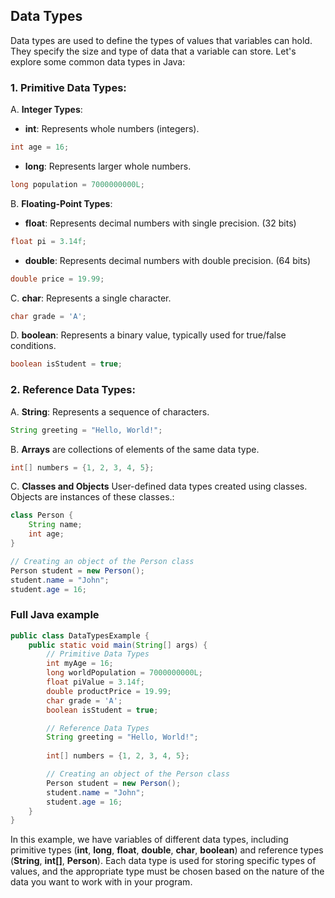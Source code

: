 ## Data Types

Data types are used to define the types of values that variables can hold. They specify the size and type of data that a variable can store. Let's explore some common data types in Java:

### 1. Primitive Data Types:

A. **Integer Types**:

- **int**: Represents whole numbers (integers).
```java
int age = 16;
```

- **long**: Represents larger whole numbers.
```java
long population = 7000000000L;
```

B. **Floating-Point Types**:

- **float**: Represents decimal numbers with single precision. (32 bits)
```java
float pi = 3.14f;
```

- **double**: Represents decimal numbers with double precision. (64 bits)
```java
double price = 19.99;
```

C. **char**: Represents a single character.
```java
char grade = 'A';
```

D. **boolean**: Represents a binary value, typically used for true/false conditions.
```java
boolean isStudent = true;
```

### 2. Reference Data Types:

A. **String**: Represents a sequence of characters.
```java
String greeting = "Hello, World!";
```

B. **Arrays** are collections of elements of the same data type.
```java
int[] numbers = {1, 2, 3, 4, 5};
```

C. **Classes and Objects** User-defined data types created using classes. Objects are instances of these classes.:
```java
class Person {
    String name;
    int age;
}

// Creating an object of the Person class
Person student = new Person();
student.name = "John";
student.age = 16;
```
### Full Java example

```java
public class DataTypesExample {
    public static void main(String[] args) {
        // Primitive Data Types
        int myAge = 16;
        long worldPopulation = 7000000000L;
        float piValue = 3.14f;
        double productPrice = 19.99;
        char grade = 'A';
        boolean isStudent = true;

        // Reference Data Types
        String greeting = "Hello, World!";
        
        int[] numbers = {1, 2, 3, 4, 5};

        // Creating an object of the Person class
        Person student = new Person();
        student.name = "John";
        student.age = 16;
    }
}
```

In this example, we have variables of different data types, including primitive types (**int**, **long**, **float**, **double**, **char**, **boolean**) and reference types (**String**, **int[]**, **Person**). Each data type is used for storing specific types of values, and the appropriate type must be chosen based on the nature of the data you want to work with in your program.